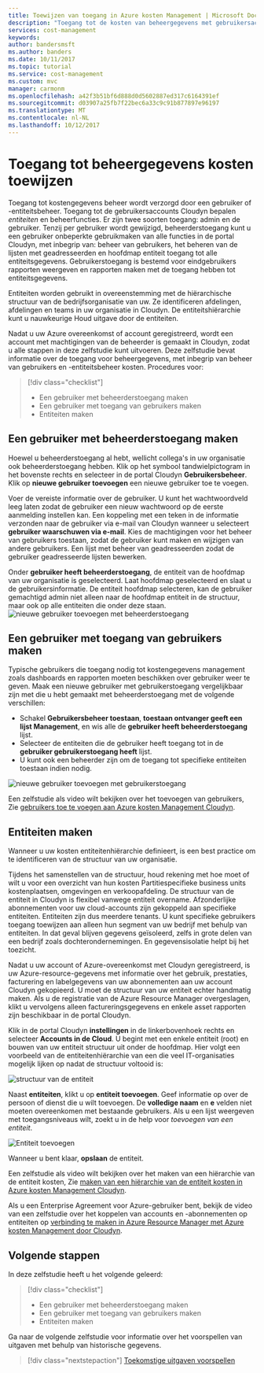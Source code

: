 ```yaml
---
title: Toewijzen van toegang in Azure kosten Management | Microsoft Docs
description: "Toegang tot de kosten van beheergegevens met gebruikersaccounts die toegangsniveaus voor entiteiten definiëren toewijzen."
services: cost-management
keywords: 
author: bandersmsft
ms.author: banders
ms.date: 10/11/2017
ms.topic: tutorial
ms.service: cost-management
ms.custom: mvc
manager: carmonm
ms.openlocfilehash: a42f3b51bf6d888d0d5602887ed317c6164391ef
ms.sourcegitcommit: d03907a25fb7f22bec6a33c9c91b877897e96197
ms.translationtype: MT
ms.contentlocale: nl-NL
ms.lasthandoff: 10/12/2017
---
```

# <a name="assign-access-to-cost-management-data"></a>Toegang tot beheergegevens kosten toewijzen

Toegang tot kostengegevens beheer wordt verzorgd door een gebruiker of -entiteitsbeheer. Toegang tot de gebruikersaccounts Cloudyn bepalen *entiteiten* en beheerfuncties. Er zijn twee soorten toegang: admin en de gebruiker. Tenzij per gebruiker wordt gewijzigd, beheerderstoegang kunt u een gebruiker onbeperkte gebruikmaken van alle functies in de portal Cloudyn, met inbegrip van: beheer van gebruikers, het beheren van de lijsten met geadresseerden en hoofdmap entiteit toegang tot alle entiteitsgegevens. Gebruikerstoegang is bestemd voor eindgebruikers rapporten weergeven en rapporten maken met de toegang hebben tot entiteitsgegevens.

Entiteiten worden gebruikt in overeenstemming met de hiërarchische structuur van de bedrijfsorganisatie van uw. Ze identificeren afdelingen, afdelingen en teams in uw organisatie in Cloudyn. De entiteitshiërarchie kunt u nauwkeurige Houd uitgave door de entiteiten.

Nadat u uw Azure overeenkomst of account geregistreerd, wordt een account met machtigingen van de beheerder is gemaakt in Cloudyn, zodat u alle stappen in deze zelfstudie kunt uitvoeren. Deze zelfstudie bevat informatie over de toegang voor beheergegevens, met inbegrip van beheer van gebruikers en -entiteitsbeheer kosten. Procedures voor:

> [!div class="checklist"]
> * Een gebruiker met beheerderstoegang maken
> * Een gebruiker met toegang van gebruikers maken
> * Entiteiten maken



## <a name="create-a-user-with-admin-access"></a>Een gebruiker met beheerderstoegang maken

Hoewel u beheerderstoegang al hebt, wellicht collega's in uw organisatie ook beheerderstoegang hebben. Klik op het symbool tandwielpictogram in het bovenste rechts en selecteer in de portal Cloudyn **Gebruikersbeheer**. Klik op **nieuwe gebruiker toevoegen** een nieuwe gebruiker toe te voegen.

Voer de vereiste informatie over de gebruiker. U kunt het wachtwoordveld leeg laten zodat de gebruiker een nieuw wachtwoord op de eerste aanmelding instellen kan. Een koppeling met een teken in de informatie verzonden naar de gebruiker via e-mail van Cloudyn wanneer u selecteert **gebruiker waarschuwen via e-mail**. Kies de machtigingen voor het beheer van gebruikers toestaan, zodat de gebruiker kunt maken en wijzigen van andere gebruikers. Een lijst met beheer van geadresseerden zodat de gebruiker geadresseerde lijsten bewerken.

Onder **gebruiker heeft beheerderstoegang**, de entiteit van de hoofdmap van uw organisatie is geselecteerd. Laat hoofdmap geselecteerd en slaat u de gebruikersinformatie. De entiteit hoofdmap selecteren, kan de gebruiker gemachtigd admin niet alleen naar de hoofdmap entiteit in de structuur, maar ook op alle entiteiten die onder deze staan.  
  ![nieuwe gebruiker toevoegen met beheerderstoegang](.\media\tutorial-user-access\new-admin-access.png)

## <a name="create-a-user-with-user-access"></a>Een gebruiker met toegang van gebruikers maken
Typische gebruikers die toegang nodig tot kostengegevens management zoals dashboards en rapporten moeten beschikken over gebruiker weer te geven. Maak een nieuwe gebruiker met gebruikerstoegang vergelijkbaar zijn met die u hebt gemaakt met beheerderstoegang met de volgende verschillen:

- Schakel **Gebruikersbeheer toestaan**, **toestaan ontvanger geeft een lijst Management**, en wis alle de **gebruiker heeft beheerderstoegang** lijst.
- Selecteer de entiteiten die de gebruiker heeft toegang tot in de **gebruiker gebruikerstoegang heeft** lijst.
- U kunt ook een beheerder zijn om de toegang tot specifieke entiteiten toestaan indien nodig.

![nieuwe gebruiker toevoegen met gebruikerstoegang](.\media\tutorial-user-access\new-user-access.png)

Een zelfstudie als video wilt bekijken over het toevoegen van gebruikers, Zie [gebruikers toe te voegen aan Azure kosten Management Cloudyn](https://youtu.be/Nzn7GLahx30).

## <a name="create-entities"></a>Entiteiten maken

Wanneer u uw kosten entiteitenhiërarchie definieert, is een best practice om te identificeren van de structuur van uw organisatie.

Tijdens het samenstellen van de structuur, houd rekening met hoe moet of wilt u voor een overzicht van hun kosten Partitiespecifieke business units kostenplaatsen, omgevingen en verkoopafdeling. De structuur van de entiteit in Cloudyn is flexibel vanwege entiteit overname. Afzonderlijke abonnementen voor uw cloud-accounts zijn gekoppeld aan specifieke entiteiten. Entiteiten zijn dus meerdere tenants. U kunt specifieke gebruikers toegang toewijzen aan alleen hun segment van uw bedrijf met behulp van entiteiten. In dat geval blijven gegevens geïsoleerd, zelfs in grote delen van een bedrijf zoals dochterondernemingen. En gegevensisolatie helpt bij het toezicht.  

Nadat u uw account of Azure-overeenkomst met Cloudyn geregistreerd, is uw Azure-resource-gegevens met informatie over het gebruik, prestaties, facturering en labelgegevens van uw abonnementen aan uw account Cloudyn gekopieerd. U moet de structuur van uw entiteit echter handmatig maken. Als u de registratie van de Azure Resource Manager overgeslagen, klikt u vervolgens alleen factureringsgegevens en enkele asset rapporten zijn beschikbaar in de portal Cloudyn.

Klik in de portal Cloudyn **instellingen** in de linkerbovenhoek rechts en selecteer **Accounts in de Cloud**. U begint met een enkele entiteit (root) en bouwen van uw entiteit structuur uit onder de hoofdmap. Hier volgt een voorbeeld van de entiteitenhiërarchie van een die veel IT-organisaties mogelijk lijken op nadat de structuur voltooid is:

![structuur van de entiteit](.\media\tutorial-user-access\entity-tree.png)

Naast **entiteiten**, klikt u op **entiteit toevoegen**. Geef informatie op over de persoon of dienst die u wilt toevoegen. De **volledige naam** en **e** velden niet moeten overeenkomen met bestaande gebruikers. Als u een lijst weergeven met toegangsniveaus wilt, zoekt u in de help voor *toevoegen van een entiteit*.

![Entiteit toevoegen](.\media\tutorial-user-access\add-entity.png)

Wanneer u bent klaar, **opslaan** de entiteit.


Een zelfstudie als video wilt bekijken over het maken van een hiërarchie van de entiteit kosten, Zie [maken van een hiërarchie van de entiteit kosten in Azure kosten Management Cloudyn](https://youtu.be/dAd9G7u0FmU).

Als u een Enterprise Agreement voor Azure-gebruiker bent, bekijk de video van een zelfstudie over het koppelen van accounts en -abonnementen op entiteiten op [verbinding te maken in Azure Resource Manager met Azure kosten Management door Cloudyn](https://youtu.be/oCIwvfBB6kk).

## <a name="next-steps"></a>Volgende stappen

In deze zelfstudie heeft u het volgende geleerd:

> [!div class="checklist"]
> * Een gebruiker met beheerderstoegang maken
> * Een gebruiker met toegang van gebruikers maken
> * Entiteiten maken

Ga naar de volgende zelfstudie voor informatie over het voorspellen van uitgaven met behulp van historische gegevens.

> [!div class="nextstepaction"]
> [Toekomstige uitgaven voorspellen](tutorial-forecast-spending.md)
